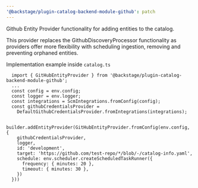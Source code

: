 ```yaml
---
'@backstage/plugin-catalog-backend-module-github': patch
---
```


Github Entity Provider functionality for adding entities to the catalog.

This provider replaces the GithubDiscoveryProcessor functionality as providers offer more flexibility with scheduling ingestion, removing and preventing orphaned entities.

Implementation example inside `catalog.ts`

```
  import { GitHubEntityProvider } from '@backstage/plugin-catalog-backend-module-github';
  ...
  const config = env.config;
  const logger = env.logger;
  const integrations = ScmIntegrations.fromConfig(config);
  const githubCredentialsProvider =
    DefaultGithubCredentialsProvider.fromIntegrations(integrations);

  builder.addEntityProvider(GitHubEntityProvider.fromConfig(env.config, {
    githubCredentialsProvider,
    logger,
    id: 'development',
    target: 'https://github.com/test-repo/*/blob/-/catalog-info.yaml',
    schedule: env.scheduler.createScheduledTaskRunner({
      frequency: { minutes: 20 },
      timeout: { minutes: 30 },
    })
  }))
```
